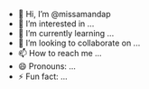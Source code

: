 - 👋 Hi, I’m @missamandap
- 👀 I’m interested in ...
- 🌱 I’m currently learning ...
- 💞️ I’m looking to collaborate on ...
- 📫 How to reach me ...
- 😄 Pronouns: ...
- ⚡ Fun fact: ...

<!---
missamandap/missamandap is a ✨ special ✨ repository because its `README.md` (this file) appears on your GitHub profile.
You can click the Preview link to take a look at your changes.
--->
